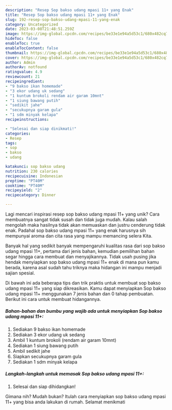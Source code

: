 ```yaml
---
description: "Resep Sop bakso udang mpasi 11+ yang Enak"
title: "Resep Sop bakso udang mpasi 11+ yang Enak"
slug: 192-resep-sop-bakso-udang-mpasi-11-yang-enak
category: Uncategorized
date: 2023-03-08T21:48:51.259Z
image: https://img-global.cpcdn.com/recipes/be33e1e94a5d53c1/680x482cq70/sop-bakso-udang-mpasi-11-foto-resep-utama.jpg
hideToc: false
enableToc: true
enableTocContent: false
thumbnail: https://img-global.cpcdn.com/recipes/be33e1e94a5d53c1/680x482cq70/sop-bakso-udang-mpasi-11-foto-resep-utama.jpg
cover: https://img-global.cpcdn.com/recipes/be33e1e94a5d53c1/680x482cq70/sop-bakso-udang-mpasi-11-foto-resep-utama.jpg
author: Admin
authorAv: notfound
ratingvalue: 4.9
reviewcount: 21
recipeingredient:
- "9 bakso ikan homemade"
- "3 ekor udang uk sedang"
- "1 kuntum brokoli rendam air garam 10mnt"
- "1 siung bawang putih"
- "sedikit jahe"
- "secukupnya garam gula"
- "1 sdm minyak kelapa"
recipeinstructions:

- "Selesai dan siap dinikmati!"
categories:
- Resep
tags:
- sop
- bakso
- udang

katakunci: sop bakso udang 
nutrition: 230 calories
recipecuisine: Indonesian
preptime: "PT40M"
cooktime: "PT40M"
recipeyield: "2"
recipecategory: Dinner

---
```





Lagi mencari inspirasi resep sop bakso udang mpasi 11+ yang unik? Cara membuatnya sangat tidak susah dan tidak juga mudah. Kalau salah mengolah maka hasilnya tidak akan memuaskan dan justru cenderung tidak enak. Padahal sop bakso udang mpasi 11+ yang enak harusnya sih mempunyai aroma dan cita rasa yang mampu memancing selera Kita.







Banyak hal yang sedikit banyak mempengaruhi kualitas rasa dari sop bakso udang mpasi 11+, pertama dari jenis bahan, kemudian pemilihan bahan segar hingga cara membuat dan menyajikannya. Tidak usah pusing jika hendak menyiapkan sop bakso udang mpasi 11+ enak di mana pun kamu berada, karena asal sudah tahu triknya maka hidangan ini mampu menjadi sajian spesial.






Di bawah ini ada beberapa tips dan trik praktis untuk membuat sop bakso udang mpasi 11+ yang siap dikreasikan. Kamu dapat menyiapkan Sop bakso udang mpasi 11+ menggunakan 7 jenis bahan dan 0 tahap pembuatan. Berikut ini cara untuk membuat hidangannya.

<!--inarticleads1-->

##### Bahan-bahan dan bumbu yang wajib ada untuk menyiapkan Sop bakso udang mpasi 11+:

1. Sediakan 9 bakso ikan homemade
1. Sediakan 3 ekor udang uk sedang
1. Ambil 1 kuntum brokoli (rendam air garam 10mnt)
1. Sediakan 1 siung bawang putih
1. Ambil sedikit jahe
1. Siapkan secukupnya garam gula
1. Sediakan 1 sdm minyak kelapa




<!--inarticleads2-->

##### Langkah-langkah untuk memasak Sop bakso udang mpasi 11+:


1. Selesai dan siap dihidangkan!



Gimana nih? Mudah bukan? Itulah cara menyiapkan sop bakso udang mpasi 11+ yang bisa anda lakukan di rumah. Selamat menikmati
